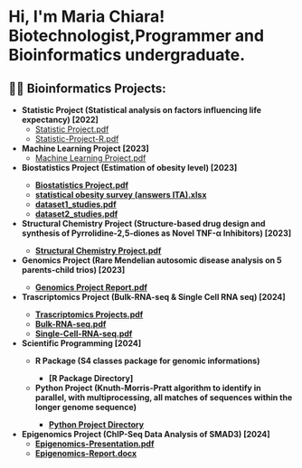 <h1>Hi, I'm Maria Chiara! <br/> Biotechnologist</a>,Programmer</a> and Bioinformatics undergraduate.</a></h1>

<h2>👨‍💻 Bioinformatics Projects:</h2>

- <b>Statistic Project (Statistical analysis on factors influencing life expectancy) [2022]</b>
  - [Statistic Project.pdf](https://github.com/maribottini/Portfolio/files/14538358/Statistic.Project.pdf)
  - [Statistic-Project-R.pdf](https://github.com/maribottini/Portfolio/files/14538401/Statistic-Project-R.pdf)
- <b>Machine Learning Project [2023]</b>
  - [Machine Learning Project.pdf](https://github.com/maribottini/Portfolio/files/14538420/Machine.Learning.Project.pdf)
- <b>Biostatistics Project (Estimation of obesity level) [2023]
  - [Biostatistics Project.pdf](https://github.com/maribottini/Portfolio/files/14538561/Biostatistics.Project.pdf)
  - [statistical obesity survey (answers ITA).xlsx](https://github.com/maribottini/Portfolio/files/14538563/statistical.obesity.survey.answers.ITA.xlsx)
  - [dataset1_studies.pdf](https://github.com/maribottini/Portfolio/files/14538628/dataset1_studies.pdf)
  - [dataset2_studies.pdf](https://github.com/maribottini/Portfolio/files/14538631/dataset2_studies.pdf)
- <b>Structural Chemistry Project (Structure-based drug design and synthesis of Pyrrolidine-2,5-diones as Novel TNF-α Inhibitors) [2023]
  - [Structural Chemistry Project.pdf](https://github.com/maribottini/Portfolio/files/14538454/Structural.Chemistry.Project.pdf)
- <b>Genomics Project (Rare Mendelian autosomic disease analysis on 5 parents-child trios) [2023]
  - [Genomics Project Report.pdf](https://github.com/maribottini/Portfolio/files/14538500/Genomics.Project.Report.pdf)
- <b> Trascriptomics Project (Bulk-RNA-seq & Single Cell RNA seq) [2024]
  - [Trascriptomics Projects.pdf](https://github.com/maribottini/Portfolio/files/14538536/Trascriptomics.Projects.pdf)
  - [Bulk-RNA-seq.pdf](https://github.com/maribottini/Portfolio/files/14538541/Bulk-RNA-seq.pdf)
  -  [Single-Cell-RNA-seq.pdf](https://github.com/maribottini/Portfolio/files/14538547/Single-Cell-RNA-seq.pdf)
- <b> Scientific Programming [2024]
  - <b> R Package (S4 classes package for genomic informations)
    - [R Package Directory] 
  - <b> Python Project (Knuth-Morris-Pratt algorithm to identify in parallel, with multiprocessing, all matches of sequences within the longer genome sequence)
    - [Python Project Directory](Scientific_Programming/PythonProject/)
- Epigenomics Project (ChIP-Seq Data Analysis of SMAD3) [2024]
  - [Epigenomics-Presentation.pdf](https://github.com/user-attachments/files/16310028/Epigenomics-Presentation.pdf)
  - [Epigenomics-Report.docx](https://github.com/user-attachments/files/16310030/Epigenomics-Report.docx)



